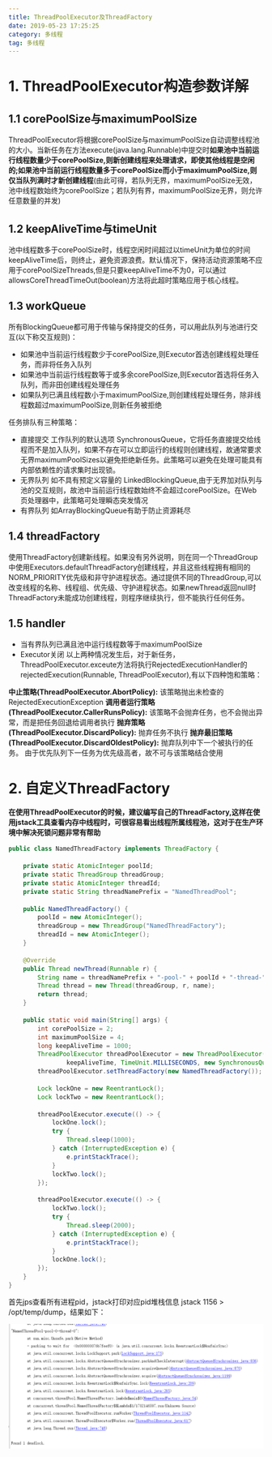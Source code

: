 ```yaml
---
title: ThreadPoolExecutor及ThreadFactory
date: 2019-05-23 17:25:25
category: 多线程
tag: 多线程
---
```


# 1. ThreadPoolExecutor构造参数详解

## 1.1 corePoolSize与maximumPoolSize

ThreadPoolExecutor将根据corePoolSize与maximumPoolSize自动调整线程池的大小。当新任务在方法execute(java.lang.Runnable)中提交时**如果池中当前运行线程数量少于corePoolSize,则新创建线程来处理请求，即使其他线程是空闲的;如果池中当前运行线程数量多于corePoolSize而小于maximumPoolSize,则仅当队列满时才新创建线程**(由此可得，若队列无界，maximumPoolSize无效，池中线程数始终为corePoolSize；若队列有界，maximumPoolSize无界，则允许任意数量的并发)

## 1.2 keepAliveTime与timeUnit

池中线程数多于corePoolSize时，线程空闲时间超过以timeUnit为单位的时间keepAliveTime后，则终止，避免资源浪费。默认情况下，保持活动资源策略不应用于corePoolSizeThreads,但是只要keepAliveTime不为0，可以通过allowsCoreThreadTimeOut(boolean)方法将此超时策略应用于核心线程。

## 1.3 workQueue

所有BlockingQueue都可用于传输与保持提交的任务，可以用此队列与池进行交互(以下称交互规则)：

+ 如果池中当前运行线程数少于corePoolSize,则Executor首选创建线程处理任务，而非将任务入队列
+ 如果池中当前运行线程数等于或多余corePoolSize,则Executor首选将任务入队列，而非田创建线程处理任务
+ 如果队列已满且线程数小于maximumPoolSize,则创建线程处理任务，除非线程数超过maximumPoolSize,则新任务被拒绝

任务排队有三种策略：

+ 直接提交 工作队列的默认选项 SynchronousQueue，它将任务直接提交给线程而不是加入队列，如果不存在可以立即运行的线程则创建线程，故通常要求无界maximumPoolSizes以避免拒绝新任务。此策略可以避免在处理可能具有内部依赖性的请求集时出现锁。
+ 无界队列 如不具有预定义容量的 LinkedBlockingQueue,由于无界加对队列与池的交互规则，故池中当前运行线程数始终不会超过corePoolSize。在Web页处理器中，此策略可处理瞬态突发情况
+ 有界队列 如ArrayBlockingQueue有助于防止资源耗尽

## 1.4 threadFactory

使用ThreadFactory创建新线程。如果没有另外说明，则在同一个ThreadGroup中使用Executors.defaultThreadFactory创建线程，并且这些线程拥有相同的NORM_PRIORITY优先级和非守护进程状态。通过提供不同的ThreadGroup,可以改变线程的名称、线程组、优先级、守护进程状态。如果newThread返回null时ThreadFactory未能成功创建线程，则程序继续执行，但不能执行任何任务。

## 1.5 handler

+ 当有界队列已满且池中运行线程数等于maximumPoolSize
+ Executor关闭
以上两种情况发生后，对于新任务，ThreadPoolExecutor.exceute方法将执行RejectedExecutionHandler的rejectedExecution(Runnable, ThreadPoolExecutor),有以下四种饱和策略：

**中止策略(ThreadPoolExecutor.AbortPolicy):** 该策略抛出未检查的RejectedExecutionException
**调用者运行策略(ThreadPoolExecutor.CallerRunsPolicy):** 该策略不会抛弃任务，也不会抛出异常，而是把任务回退给调用者执行
**抛弃策略(ThreadPoolExecutor.DiscardPolicy):** 抛弃任务不执行
**抛弃最旧策略(ThreadPoolExecutor.DiscardOldestPolicy):** 抛弃队列中下一个被执行的任务。 由于优先队列下一任务为优先级高者，故不可与该策略结合使用

# 2. 自定义ThreadFactory

**在使用ThreadPoolExecutor的时候，建议编写自己的ThreadFactory,这样在使用jstack工具查看内存中线程时，可很容易看出线程所属线程池，这对于在生产环境中解决死锁问题非常有帮助**

``` java
public class NamedThreadFactory implements ThreadFactory {

    private static AtomicInteger poolId;
    private static ThreadGroup threadGroup;
    private static AtomicInteger threadId;
    private static String threadNamePrefix = "NamedThreadPool";

    public NamedThreadFactory() {
        poolId = new AtomicInteger();
        threadGroup = new ThreadGroup("NamedThreadFactory");
        threadId = new AtomicInteger();
    }

    @Override
    public Thread newThread(Runnable r) {
        String name = threadNamePrefix + "-pool-" + poolId + "-thread-" + threadId.getAndIncrement();
        Thread thread = new Thread(threadGroup, r, name);
        return thread;
    }

    public static void main(String[] args) {
        int corePoolSize = 2;
        int maximumPoolSize = 4;
        long keepAliveTime = 1000;
        ThreadPoolExecutor threadPoolExecutor = new ThreadPoolExecutor(corePoolSize, maximumPoolSize,
                keepAliveTime, TimeUnit.MILLISECONDS, new SynchronousQueue<>());
        threadPoolExecutor.setThreadFactory(new NamedThreadFactory());

        Lock lockOne = new ReentrantLock();
        Lock lockTwo = new ReentrantLock();

        threadPoolExecutor.execute(() -> {
            lockOne.lock();
            try {
                Thread.sleep(1000);
            } catch (InterruptedException e) {
                e.printStackTrace();
            }
            lockTwo.lock();
        });

        threadPoolExecutor.execute(() -> {
            lockTwo.lock();
            try {
                Thread.sleep(2000);
            } catch (InterruptedException e) {
                e.printStackTrace();
            }
            lockOne.lock();
        });
    }
}
```

首先jps查看所有进程pid，jstack打印对应pid堆栈信息 jstack 1156 > /opt/temp/dump，结果如下：

![死锁示例](ThreadPoolExecutor及ThreadFactory/死锁示例.png)